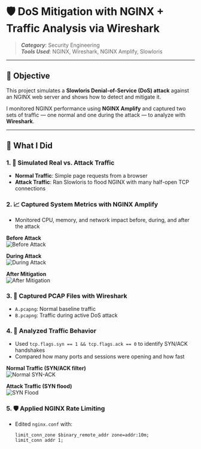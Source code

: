 # 🛡️ DoS Mitigation with NGINX + Traffic Analysis via Wireshark

> **_Category_**: Security Engineering  
> **_Tools Used_**: NGINX, Wireshark, NGINX Amplify, Slowloris

---

## 🎯 Objective

This project simulates a **Slowloris Denial-of-Service (DoS) attack** against an NGINX web server and shows how to detect and mitigate it.

I monitored NGINX performance using **NGINX Amplify** and captured two sets of traffic — one normal and one during the attack — to analyze with **Wireshark**.

---

## 🌱 What I Did

### 1. **🧪 Simulated Real vs. Attack Traffic**
- **Normal Traffic**: Simple page requests from a browser  
- **Attack Traffic**: Ran Slowloris to flood NGINX with many half-open TCP connections

### 2. **📈 Captured System Metrics with NGINX Amplify**
- Monitored CPU, memory, and network impact before, during, and after the attack

**Before Attack**  
![Before Attack](screenshots/amplify_dashboard_before.png)

**During Attack**  
![During Attack](screenshots/amplify_dashboard_during.png)

**After Mitigation**  
![After Mitigation](screenshots/amplify_dashboard_after.png)

### 3. **🔬 Captured PCAP Files with Wireshark**
- `A.pcapng`: Normal baseline traffic  
- `B.pcapng`: Traffic during active DoS attack

### 4. **🧠 Analyzed Traffic Behavior**
- Used `tcp.flags.syn == 1 && tcp.flags.ack == 0` to identify SYN/ACK handshakes
- Compared how many ports and sessions were opening and how fast

**Normal Traffic (SYN/ACK filter)**  
![Normal SYN-ACK](screenshots/syn_ack_filter_A.png)

**Attack Traffic (SYN flood)**  
![SYN Flood](screenshots/syn_ack_filter_B.png)

### 5. **🛡️ Applied NGINX Rate Limiting**
- Edited `nginx.conf` with:
  ```nginx
  limit_conn_zone $binary_remote_addr zone=addr:10m;
  limit_conn addr 1;
